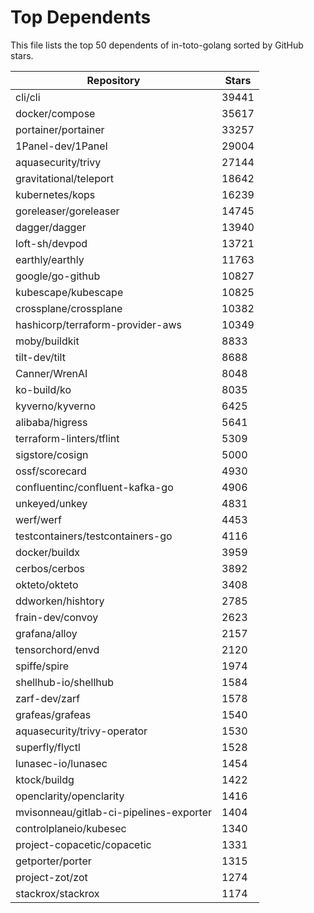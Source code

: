 
# Top Dependents

This file lists the top 50 dependents of in-toto-golang sorted by GitHub stars.

| Repository | Stars |
|------------|-------|
| cli/cli | 39441 |
| docker/compose | 35617 |
| portainer/portainer | 33257 |
| 1Panel-dev/1Panel | 29004 |
| aquasecurity/trivy | 27144 |
| gravitational/teleport | 18642 |
| kubernetes/kops | 16239 |
| goreleaser/goreleaser | 14745 |
| dagger/dagger | 13940 |
| loft-sh/devpod | 13721 |
| earthly/earthly | 11763 |
| google/go-github | 10827 |
| kubescape/kubescape | 10825 |
| crossplane/crossplane | 10382 |
| hashicorp/terraform-provider-aws | 10349 |
| moby/buildkit | 8833 |
| tilt-dev/tilt | 8688 |
| Canner/WrenAI | 8048 |
| ko-build/ko | 8035 |
| kyverno/kyverno | 6425 |
| alibaba/higress | 5641 |
| terraform-linters/tflint | 5309 |
| sigstore/cosign | 5000 |
| ossf/scorecard | 4930 |
| confluentinc/confluent-kafka-go | 4906 |
| unkeyed/unkey | 4831 |
| werf/werf | 4453 |
| testcontainers/testcontainers-go | 4116 |
| docker/buildx | 3959 |
| cerbos/cerbos | 3892 |
| okteto/okteto | 3408 |
| ddworken/hishtory | 2785 |
| frain-dev/convoy | 2623 |
| grafana/alloy | 2157 |
| tensorchord/envd | 2120 |
| spiffe/spire | 1974 |
| shellhub-io/shellhub | 1584 |
| zarf-dev/zarf | 1578 |
| grafeas/grafeas | 1540 |
| aquasecurity/trivy-operator | 1530 |
| superfly/flyctl | 1528 |
| lunasec-io/lunasec | 1454 |
| ktock/buildg | 1422 |
| openclarity/openclarity | 1416 |
| mvisonneau/gitlab-ci-pipelines-exporter | 1404 |
| controlplaneio/kubesec | 1340 |
| project-copacetic/copacetic | 1331 |
| getporter/porter | 1315 |
| project-zot/zot | 1274 |
| stackrox/stackrox | 1174 |
